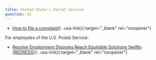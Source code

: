 ```yaml
---
title: United State's Postal Service
question: q1
---
```


- [How to file a complaint](https://www.usa.gov/complaint-against-government#item-211562){: .usa-link}{:target="_blank" rel="noopener"}

For employees of the U.S. Postal Service:

- [Resolve Employment Disputes Reach Equitable Solutions Swiftly (REDRESS)](https://about.usps.com/who/legal/redress/welcome.htm){: .usa-link}{:target="_blank" rel="noopener"}